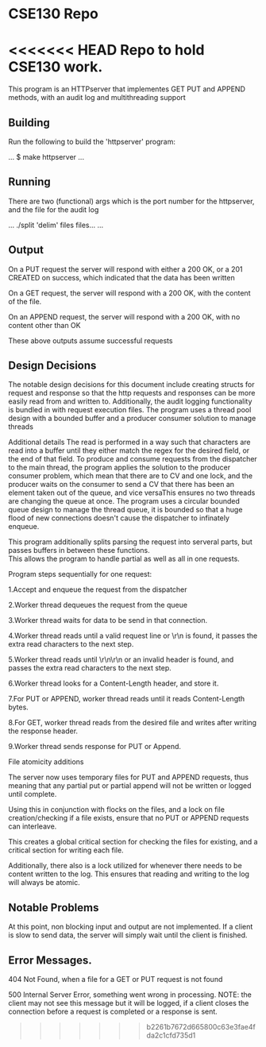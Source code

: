 # CSE130 Repo

<<<<<<< HEAD
Repo to hold CSE130 work.
=======
This program is an HTTPserver that implementes GET PUT and APPEND methods, with an audit log and multithreading support

## Building

Run the following to build the 'httpserver' program:

...
$ make httpserver
...

## Running

There are two (functional) args which is the port number for the httpserver, and the file for the audit log

...
./split 'delim' files files...
...


## Output

On a PUT request the server will respond with either a 200 OK, or a 201 CREATED on success, which indicated that the data has been written

On a GET request, the server will respond with a 200 OK, with the content of the file.

On an APPEND request, the server will respond with a 200 OK, with no content other than OK

These above outputs assume successful requests
## Design Decisions

The notable design decisions for this document include creating structs for request and response so that the http requests and responses can be more easily read from and written to. Additionally, the audit logging functionality is bundled in with request execution files. The program uses a thread pool design with a bounded buffer and a producer consumer solution to manage threads

Additional details
The read is performed in a way such that characters are read into a buffer until they either match the regex for the desired field, or the end of that field.
To produce and consume requests from the dispatcher to the main thread, the program applies the solution to the producer consumer problem, which mean that there are to CV and one lock, and the producer waits on the consumer to send a CV that there has been an element taken out of the queue, and vice versaThis ensures no two threads are changing the queue at once.
The program uses a circular bounded queue design to manage the thread queue, it is bounded so that a huge flood of new connections doesn't cause the dispatcher to infinately enqueue. 



This program additionally splits parsing the request into serveral parts, but passes buffers in between these functions.  
This allows the program to handle partial as well as all in one requests.
 


Program steps sequentially for one request:

1.Accept and enqueue the request from the dispatcher

2.Worker thread dequeues the request from the queue

3.Worker thread waits for data to be send in that connection.

4.Worker thread reads until a valid request line or \r\n is found, it passes the extra read characters to the next step.

5.Worker thread reads until \r\n\r\n or an invalid header is found, and passes the extra read characters to the next step.

6.Worker thread looks for a Content-Length header, and store it.

7.For PUT or APPEND, worker thread reads until it reads Content-Length bytes.

8.For GET, worker thread reads from the desired file and writes after writing the response header.

9.Worker thread sends response for PUT or Append.



File atomicity additions

The server now uses temporary files for PUT and APPEND requests, thus meaning that any partial put or partial append will not be written or logged until complete.

Using this in conjunction with flocks on the files, and a lock on file creation/checking if a file exists, ensure that no PUT or APPEND requests can interleave.

This creates a global critical section for checking the files for existing, and a critical section for writing each file.

Additionally, there also is a lock utilized for whenever there needs to be content written to the log. This ensures that reading and writing to the log will always be atomic.

## Notable Problems

At this point, non blocking input and output are not implemented. If a client is slow to send data, the server will simply wait until the client is finished. 



## Error Messages.

404 Not Found, when a file for a GET or PUT request is not found

500 Internal Server Error, something went wrong in processing. NOTE: the client may not see this message but it will be logged, if a client closes the connection before a request is completed or a response is sent.
>>>>>>> b2261b7672d665800c63e3fae4fda2c1cfd735d1
